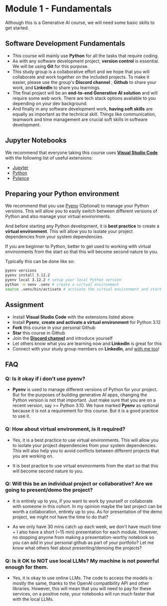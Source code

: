# Module 1 - Fundamentals

Although this is a Generative AI course, we will need some basic skills to get started.

## Software Development Fundamentals
- This course will mainly use **Python** for all the tasks that require coding. 
- As with any software development project, **version control** is essential. We will be using **Git** for this purpose.
- This study group is a collaborative effort and we hope that you will collaborate and work together on the included projects. To make it easier, please use the group's **Discord channel** , **Github** to share your work, and **LinkedIn** to share you learnings.
- The final project will be an **end-to-end Generative AI solution** and will require some web work. There are tech stack options available to you depending on your dev background.
- And finally in any software development work, **having soft skills** are equally as important as the technical skill. Things like communication, teamwork and time management are crucial soft skills in software development.   

## Jupyter Notebooks

We recommend that everyone taking this course uses **[Visual Studio Code](https://code.visualstudio.com/)** with the following list of useful extensions:

- [Jupyter](https://marketplace.visualstudio.com/items?itemName=ms-toolsai.jupyter)
- [Python](https://marketplace.visualstudio.com/items?itemName=ms-python.python)
- [Pylance](https://marketplace.visualstudio.com/items?itemName=ms-python.vscode-pylance)


## Preparing your Python environment

We recommend that you use [Pyenv](https://github.com/pyenv/pyenv) (Optional) to manage your Python versions. This will allow you to easily switch between different versions of Python and also manage your virtual environments.

And before starting any Python development, it is **best practice** to create a **virtual environment**. This will allow you to isolate your project dependencies from your system dependencies.

If you are beginner to Python, better to get used to working with virtual environments from the start so that this will become second nature to you. 

Typically this can be done like so:

```bash
pyenv versions
pyenv install 3.12.2
pyenv local 3.12.2 # setup your local Python version
python -m venv .venv # create a virtual environment
source .venv/bin/activate # activate the virtual environment and start using the environment
```

## Assignment
- Install **Visual Studio Code** with the extensions listed above
- Install **Pyenv**, **create and activate a virtual environment** for Python 3.12
- **Fork** this course in your personal Github 
- **Star** this course in Github
- Join the **[Discord channel](https://discord.com/channels/1041795715757789204/1094455854897573908)** and introduce yourself
- Let others know what you are learning now and **LinkedIn** is great for this
- Connect with your study group members on **LinkedIn**, and [with me too](https://linkedin.com/in/joreyes)!

## FAQ
### **Q:** Is it okay if i don't use **pyenv**?
- **Pyenv** is used to manage different versions of Python for your project. But for the purposes of building generative AI apps, changing the Python version is not that important. Just make sure that you are on a recent version, say >= Python 3.10. We have marked **Pyenv** as optional because it is not a requirement for this course. But it is a good practice to use it.

### **Q:** How about **virtual environment**, is it required?
- Yes, it is a best practice to use virtual environments. This will allow you to isolate your project dependencies from your system dependencies. This will also help you to avoid conflicts between different projects that you are working on.

- It is best practice to use virtual environments from the start so that this will become second nature to you.

### **Q:** Will this be an individual project or collaborative? Are we going to present/demo the project?
- It is entirely up to you, if you want to work by yourself or collaborate with someone in this cohort. In my opinion maybe the last project can be worth a collaboration, entirely up to you. As for presentation of the demo project, we might not have the time to do that?

- As we only have 30 mins catch up each week, we don't have much time + I also have a short (~15 min) presentation for each module. However, no stopping anyone from making a presentation-worthy notebook so you can add in your personal github as part of your portfolio? Let me know what others feel about presenting/demoing the projects?

### **Q:** Is it OK to NOT use local LLMs? My machine is not powerful enough for them. 
- Yes, it is okay to use online LLMs. The code to access the models is mostly the same, thanks to the OpenAI compatibility API and other libraries. However, this will mean that you will need to pay for these services, on a positive note, your notebooks will run much faster that with the local LLMs.
